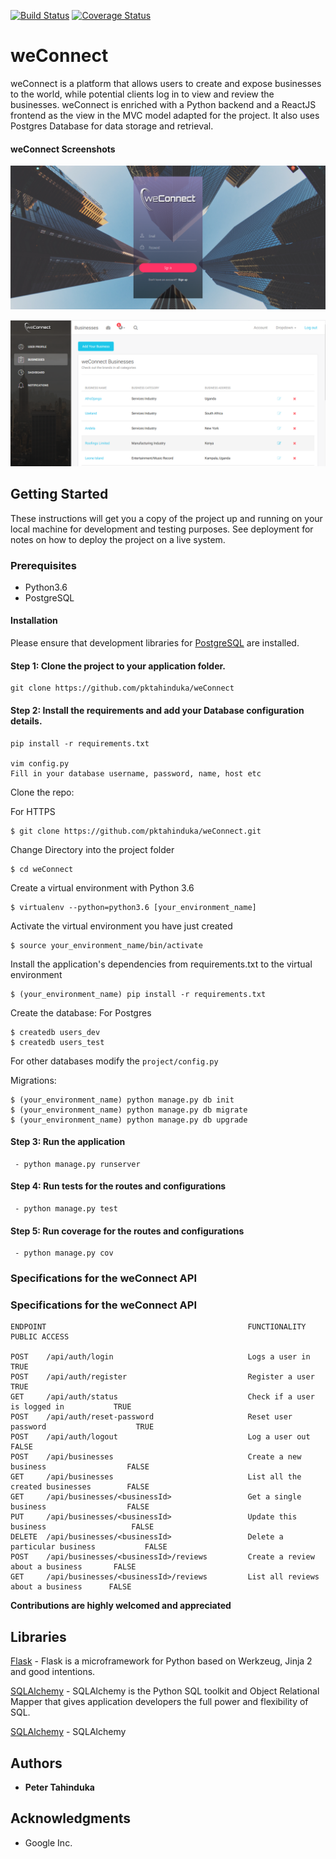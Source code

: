 [![Build Status](https://travis-ci.org/pktahinduka/weConnect.svg?branch=master)](https://travis-ci.org/pktahinduka/weConnect)
[![Coverage Status](https://coveralls.io/repos/github/NaiRobley/bucketlist/badge.svg?branch=develop)](https://coveralls.io/github/NaiRobley/bucketlist?branch=develop)

# weConnect
weConnect is a platform that allows users to create and expose businesses to the world, while potential clients log in to view and review the businesses. weConnect is enriched with a Python backend and a ReactJS frontend as the view in the MVC model adapted for the project. It also uses Postgres Database for data storage and retrieval.

#### weConnect Screenshots
![alt text](screenshots/weconnectlogin.PNG)

![alt text](screenshots/weconnectbz.PNG) 

## Getting Started

These instructions will get you a copy of the project up and running on your local machine for development and testing purposes. See deployment for notes on how to deploy the project on a live system.

### Prerequisites

* Python3.6
* PostgreSQL

#### Installation

Please ensure that development libraries for [PostgreSQL](http://techarena51.com/index.php/flask-sqlalchemy-postgresql-tutorial/) are installed.

#### Step 1: Clone the project to your application folder.

    git clone https://github.com/pktahinduka/weConnect

#### Step 2: Install the requirements and add your Database configuration details.

    pip install -r requirements.txt

    vim config.py
    Fill in your database username, password, name, host etc

Clone the repo:

For HTTPS
```
$ git clone https://github.com/pktahinduka/weConnect.git
```


Change Directory into the project folder
```
$ cd weConnect
```

Create a virtual environment with Python 3.6
```
$ virtualenv --python=python3.6 [your_environment_name]
```

Activate the virtual environment you have just created
```
$ source your_environment_name/bin/activate
```

Install the application's dependencies from requirements.txt to the virtual environment
```
$ (your_environment_name) pip install -r requirements.txt
```

Create the database:
For Postgres
```
$ createdb users_dev
$ createdb users_test
```

For other databases modify the `project/config.py`

Migrations:
```
$ (your_environment_name) python manage.py db init
$ (your_environment_name) python manage.py db migrate
$ (your_environment_name) python manage.py db upgrade
```    
     
#### Step 3: Run the application 
     
     - python manage.py runserver

#### Step 4: Run tests for the routes and configurations
    
     - python manage.py test

#### Step 5: Run coverage for the routes and configurations
    
     - python manage.py cov


### Specifications for the weConnect API

### Specifications for the weConnect API
```
ENDPOINT                                             FUNCTIONALITY                          PUBLIC ACCESS

POST    /api/auth/login                              Logs a user in                         TRUE
POST    /api/auth/register                           Register a user                        TRUE
GET     /api/auth/status                             Check if a user is logged in           TRUE
POST    /api/auth/reset-password                     Reset user password                    TRUE
POST    /api/auth/logout                             Log a user out                         FALSE
POST    /api/businesses                              Create a new business                  FALSE
GET     /api/businesses                              List all the created businesses        FALSE
GET     /api/businesses/<businessId>                 Get a single business                  FALSE 
PUT     /api/businesses/<businessId>                 Update this business                   FALSE
DELETE  /api/businesses/<businessId>                 Delete a particular business           FALSE
POST    /api/businesses/<businessId>/reviews         Create a review about a business       FALSE
GET     /api/businesses/<businessId>/reviews         List all reviews about a business      FALSE

```


**Contributions are highly welcomed and appreciated**

## Libraries
[Flask](http://flask.pocoo.org/) - Flask is a microframework for Python based on Werkzeug, Jinja 2 and good intentions. 

[SQLAlchemy](https://www.sqlalchemy.org/) - SQLAlchemy is the Python SQL toolkit and Object Relational Mapper that gives application developers the full power and flexibility of SQL.


[SQLAlchemy]() - SQLAlchemy


## Authors

* **Peter Tahinduka**

## Acknowledgments

* Google Inc.
